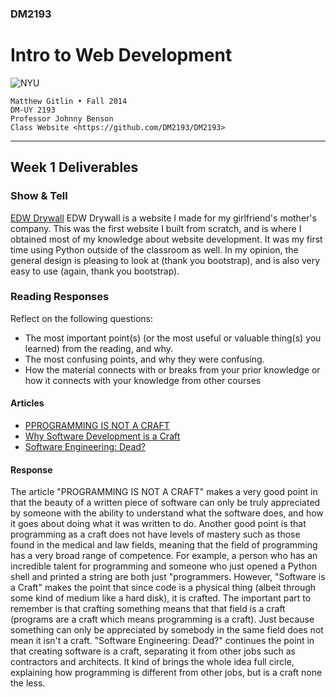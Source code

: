 ### DM2193

# Intro to Web Development

![NYU](http://j-hnnybens-n.com/capture/imami.png)

    Matthew Gitlin • Fall 2014
    DM-UY 2193
    Professor Johnny Benson
    Class Website <https://github.com/DM2193/DM2193>

---

## Week 1 Deliverables

### Show & Tell
[EDW Drywall](http://edwdrywall.com/)
EDW Drywall is a website I made for my girlfriend's mother's company. This was the first website I built from scratch, and is where I obtained most of my knowledge about website development. It was my first time using Python outside of the classroom as well. In my opinion, the general design is pleasing to look at (thank you bootstrap), and is also very easy to use (again, thank you bootstrap).

### Reading Responses
Reflect on the following questions:
* The most important point(s) (or the most useful or valuable thing(s) you learned) from the reading, and why.
* The most confusing points, and why they were confusing.
* How the material connects with or breaks from your prior knowledge or how it connects with your knowledge from other courses

#### Articles
* [PPROGRAMMING IS NOT A CRAFT](http://dannorth.net/2011/01/11/programming-is-not-a-craft)
* [Why Software Development is a Craft](http://blog.8thlight.com/doug-bradbury/2009/08/22/why-software-development-is-a-craft.html)
* [Software Engineering: Dead?](http://blog.codinghorror.com/software-engineering-dead)

#### Response
The article "PROGRAMMING IS NOT A CRAFT" makes a very good point in that the beauty of a written piece of software can only be truly appreciated by someone with the ability to understand what the software does, and how it goes about doing what it was written to do. Another good point is that programming as a craft does not have levels of mastery such as those found in the medical and law fields, meaning that the field of programming has a very broad range of competence. For example, a person who has an incredible talent for programming and someone who just opened a Python shell and printed a string are both just "programmers. However, "Software is a Craft" makes the point that since code is a physical thing (albeit through some kind of medium like a hard disk), it is crafted. The important part to remember is that crafting something means that that field is a craft (programs are a craft which means programming is a craft). Just because something can only be appreciated by somebody in the same field does not mean it isn't a craft. "Software Engineering: Dead?" continues the point in that creating software is a craft, separating it from other jobs such as contractors and architects. It kind of brings the whole idea full circle, explaining how programming is different from other jobs, but is a craft none the less.
